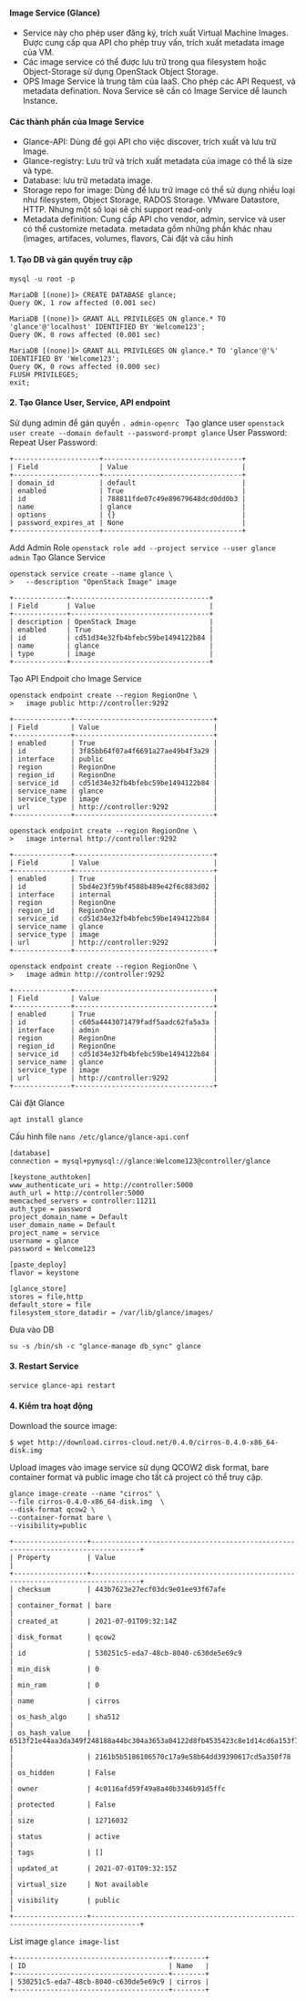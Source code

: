 #### Image Service (Glance)
- Service này cho phép user đăng ký, trích xuất Virtual Machine Images. Được cung cấp qua API cho phép truy vấn, trích xuất metadata image của VM.
- Các image service có thể được lưu trữ trong qua filesystem hoặc Object-Storage sử dụng OpenStack Object Storage.
- OPS Image Service là trung tâm của IaaS. Cho phép các API Request, và metadata defination. Nova Service sẽ cần có Image Service dể launch Instance.

#### Các thành phần của Image Service
- Glance-API: Dùng để gọi API cho việc discover, trích xuất và lưu trữ Image.
- Glance-registry: Lưu trữ và trích xuất metadata của image có thể là size và type.
- Database: lưu trữ metadata image.
- Storage repo for image: Dùng để lưu trữ image có thể sử dụng nhiều loại như filesystem, Object Storage, RADOS Storage. VMware Datastore, HTTP. Nhưng một số loại sẽ chỉ support read-only
- Metadata definition: Cung cấp API cho vendor, admin, service và user có thể customize metadata. metadata gồm những phần khác nhau (images, artifaces, volumes, flavors,
Cài đặt và cấu hình
#### 1. Tạo DB và gán quyền truy cập
``` mysql -u root -p ```
```
MariaDB [(none)]> CREATE DATABASE glance;
Query OK, 1 row affected (0.001 sec)

MariaDB [(none)]> GRANT ALL PRIVILEGES ON glance.* TO 'glance'@'localhost' IDENTIFIED BY 'Welcome123';
Query OK, 0 rows affected (0.001 sec)

MariaDB [(none)]> GRANT ALL PRIVILEGES ON glance.* TO 'glance'@'%' IDENTIFIED BY 'Welcome123';
Query OK, 0 rows affected (0.000 sec)
FLUSH PRIVILEGES;
exit;
```
#### 2. Tạo Glance User, Service, API endpoint

Sử dụng admin để gán quyền
``` . admin-openrc  ```
Tạo glance user
``` openstack user create --domain default --password-prompt glance ```
User Password:
Repeat User Password:
```
+---------------------+----------------------------------+
| Field               | Value                            |
+---------------------+----------------------------------+
| domain_id           | default                          |
| enabled             | True                             |
| id                  | 788811fde07c49e89679648dcd0dd0b3 |
| name                | glance                           |
| options             | {}                               |
| password_expires_at | None                             |
+---------------------+----------------------------------+
```
Add Admin Role
``` openstack role add --project service --user glance admin ```
Tạo Glance Service
``` 
openstack service create --name glance \
>   --description "OpenStack Image" image
```
```
+-------------+----------------------------------+
| Field       | Value                            |
+-------------+----------------------------------+
| description | OpenStack Image                  |
| enabled     | True                             |
| id          | cd51d34e32fb4bfebc59be1494122b84 |
| name        | glance                           |
| type        | image                            |
+-------------+----------------------------------+
```
Tạo API Endpoit cho Image Service
```
openstack endpoint create --region RegionOne \
>   image public http://controller:9292
```
```
+--------------+----------------------------------+
| Field        | Value                            |
+--------------+----------------------------------+
| enabled      | True                             |
| id           | 3f85bb64f07a4f6691a27ae49b4f3a29 |
| interface    | public                           |
| region       | RegionOne                        |
| region_id    | RegionOne                        |
| service_id   | cd51d34e32fb4bfebc59be1494122b84 |
| service_name | glance                           |
| service_type | image                            |
| url          | http://controller:9292           |
+--------------+----------------------------------+
```
```
openstack endpoint create --region RegionOne \
>   image internal http://controller:9292
```
```
+--------------+----------------------------------+
| Field        | Value                            |
+--------------+----------------------------------+
| enabled      | True                             |
| id           | 5bd4e23f59bf4588b489e42f6c883d02 |
| interface    | internal                         |
| region       | RegionOne                        |
| region_id    | RegionOne                        |
| service_id   | cd51d34e32fb4bfebc59be1494122b84 |
| service_name | glance                           |
| service_type | image                            |
| url          | http://controller:9292           |
+--------------+----------------------------------+
```
```
openstack endpoint create --region RegionOne \
>   image admin http://controller:9292
```
```
+--------------+----------------------------------+
| Field        | Value                            |
+--------------+----------------------------------+
| enabled      | True                             |
| id           | c605a4443071479fadf5aadc62fa5a3a |
| interface    | admin                            |
| region       | RegionOne                        |
| region_id    | RegionOne                        |
| service_id   | cd51d34e32fb4bfebc59be1494122b84 |
| service_name | glance                           |
| service_type | image                            |
| url          | http://controller:9292           |
+--------------+----------------------------------+
```
Cài đặt Glance
```
apt install glance
```
Cấu hình file ``` nano /etc/glance/glance-api.conf ```
```
[database]
connection = mysql+pymysql://glance:Welcome123@controller/glance

[keystone_authtoken]
www_authenticate_uri = http://controller:5000
auth_url = http://controller:5000
memcached_servers = controller:11211
auth_type = password
project_domain_name = Default
user_domain_name = Default
project_name = service
username = glance
password = Welcome123

[paste_deploy]
flavor = keystone

[glance_store]
stores = file,http
default_store = file
filesystem_store_datadir = /var/lib/glance/images/
```
Đưa vào DB
```
su -s /bin/sh -c "glance-manage db_sync" glance
```
#### 3. Restart Service
```
service glance-api restart
```
#### 4. Kiểm tra hoạt động

Download the source image:
```
$ wget http://download.cirros-cloud.net/0.4.0/cirros-0.4.0-x86_64-disk.img
```
Upload images vào image service sử dụng QCOW2 disk format, bare container format và public image cho tất cả project có thể truy cập.
```
glance image-create --name "cirros" \
--file cirros-0.4.0-x86_64-disk.img  \
--disk-format qcow2 \
--container-format bare \
--visibility=public
```
```
+------------------+----------------------------------------------------------------------------------+  
| Property         | Value                                                                            |   
+------------------+----------------------------------------------------------------------------------+  
| checksum         | 443b7623e27ecf03dc9e01ee93f67afe                                                 |  
| container_format | bare                                                                             |  
| created_at       | 2021-07-01T09:32:14Z                                                             |  
| disk_format      | qcow2                                                                            |  
| id               | 530251c5-eda7-48cb-8040-c630de5e69c9                                             |  
| min_disk         | 0                                                                                |  
| min_ram          | 0                                                                                |  
| name             | cirros                                                                           |  
| os_hash_algo     | sha512                                                                           |  
| os_hash_value    | 6513f21e44aa3da349f248188a44bc304a3653a04122d8fb4535423c8e1d14cd6a153f735bb0982e |  
|                  | 2161b5b5186106570c17a9e58b64dd39390617cd5a350f78                                 |  
| os_hidden        | False                                                                            |  
| owner            | 4c0116afd59f49a8a40b3346b91d5ffc                                                 |  
| protected        | False                                                                            |  
| size             | 12716032                                                                         |  
| status           | active                                                                           |  
| tags             | []                                                                               |  
| updated_at       | 2021-07-01T09:32:15Z                                                             | 
| virtual_size     | Not available                                                                    | 
| visibility       | public                                                                           | 
+------------------+----------------------------------------------------------------------------------+
```
List image
``` glance image-list ```
```
+--------------------------------------+--------+
| ID                                   | Name   |
+--------------------------------------+--------+
| 530251c5-eda7-48cb-8040-c630de5e69c9 | cirros |
+--------------------------------------+--------+
```
